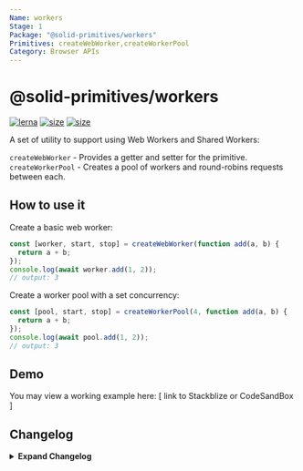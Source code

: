 ```yaml
---
Name: workers
Stage: 1
Package: "@solid-primitives/workers"
Primitives: createWebWorker,createWorkerPool
Category: Browser APIs
---
```


# @solid-primitives/workers

[![lerna](https://img.shields.io/badge/maintained%20with-lerna-cc00ff.svg?style=for-the-badge)](https://lerna.js.org/)
[![size](https://img.shields.io/bundlephobia/minzip/@solid-primitives/workers?style=for-the-badge)](https://bundlephobia.com/package/@solid-primitives/template-primitive)
[![size](https://img.shields.io/npm/v/@solid-primitives/workers?style=for-the-badge)](https://www.npmjs.com/package/@solid-primitives/template-primitive)

A set of utility to support using Web Workers and Shared Workers:

`createWebWorker` - Provides a getter and setter for the primitive.
`createWorkerPool` - Creates a pool of workers and round-robins requests between each.

## How to use it

Create a basic web worker:

```ts
const [worker, start, stop] = createWebWorker(function add(a, b) {
  return a + b;
});
console.log(await worker.add(1, 2));
// output: 3
```

Create a worker pool with a set concurrency:

```ts
const [pool, start, stop] = createWorkerPool(4, function add(a, b) {
  return a + b;
});
console.log(await pool.add(1, 2));
// output: 3
```

## Demo

You may view a working example here: [ link to Stackblize or CodeSandBox ]

## Changelog

<details>
<summary><b>Expand Changelog</b></summary>

0.0.100

Initial release as a Stage-1 primitive.

</details>
